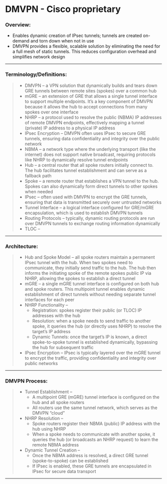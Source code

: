 # DMVPN - Cisco proprietary 

### Overview:
* Enables dynamic creation of IPsec tunnels; tunnels are created on-demand and torn down when not in use
* DMVPN provides a flexible, scalable solution by eliminating the need for a full mesh of static tunnels. This reduces configuration overhead and simplifies network design
---
### Terminology/Definitions:
> * DMVPN – a VPN solution that dynamically builds and tears down GRE tunnels between remote sites (spokes) over a common hub
> * mGRE – an extension of GRE that allows a single tunnel interface to support multiple endpoints. It’s a key component of DMVPN because it allows the hub to accept connections from many spokes over one interface
> * NHRP – a protocol used to resolve the public (NBMA) IP addresses of remote DMVPN endpoints, effectively mapping a tunnel (private) IP address to a physical IP address
> * IPsec Encryption – DMVPN often uses IPsec to secure GRE tunnels, ensuring data confidentiality and integrity over the public network
> * NBMA – a network type where the underlying transport (like the internet) does not support native broadcast, requiring protocols like NHRP to dynamically resolve tunnel endpoints
> * Hub – a central router that all spoke routers initially connect to. The hub facilitates tunnel establishment and can serve as a fallback path
> * Spoke – a remote router that establishes a VPN tunnel to the hub. Spokes can also dynamically form direct tunnels to other spokes when needed
> * IPsec – often used with DMVPN to encrypt the GRE tunnels, ensuring that data is transmitted securely over untrusted networks
> * Tunnel Interface – a logical interface configured for GRE/mGRE encapsulation, which is used to establish DMVPN tunnels
> * Routing Protocols – typically, dynamic routing protocols are run over DMVPN tunnels to exchange routing information dynamically
> * TLOC – 
---
### Architecture:
> * Hub and Spoke Model – all spoke routers maintain a permanent IPsec tunnel with the hub. When two spokes need to communicate, they initially send traffic to the hub. The hub then informs the initiating spoke of the remote spokes public IP via NHRP, allowing the spokes to establish a direct tunnel
> * mGRE – a single mGRE tunnel interface is configured on both hub and spoke routers. This multipoint tunnel enables dynamic establishment of direct tunnels without needing separate tunnel interfaces for each peer
> * NHRP Functionality –
>   * Registration: spokes register their public (or TLOC) IP addresses with the hub
>   * Resolution: when a spoke needs to send traffic to another spoke, it queries the hub (or directly uses NHRP) to resolve the target’s IP address
>   * Dynamic Tunnels: once the target’s IP is known, a direct spoke-to-spoke tunnel is established dynamically, bypassing the hub for subsequent traffic
> * IPsec Encryption – IPsec is typically layered over the mGRE tunnel to encrypt the traffic, providing confidentiality and integrity over public networks
---
### DMVPN Process:
> * Tunnel Establishment –
>   * A multipoint GRE (mGRE) tunnel interface is configured on the hub and all spoke routers
>   * All routers use the same tunnel network, which serves as the DMVPN “cloud”
> * NHRP Resolution –
>   * Spoke routers register their NBMA (public) IP address with the hub using NHRP
>   * When a spoke needs to communicate with another spoke, it queries the hub (or broadcasts an NHRP request) to learn the remote NBMA address
> * Dynamic Tunnel Creation –
>   * Once the NBMA address is resolved, a direct GRE tunnel (spoke-to-spoke) can be established
>   * If IPsec is enabled, these GRE tunnels are encapsulated in IPsec for secure data transport
---
